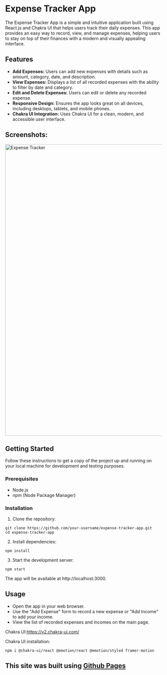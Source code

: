 # Expense Tracker App
The Expense Tracker App is a simple and intuitive application built using React.js and Chakra UI that helps users track their daily expenses. This app provides an easy way to record, view, and manage expenses, helping users to stay on top of their finances with a modern and visually appealing interface.

## Features
- **Add Expenses:** Users can add new expenses with details such as amount, category, date, and description.
- **View Expenses:** Displays a list of all recorded expenses with the ability to filter by date and category.
- **Edit and Delete Expenses:** Users can edit or delete any recorded expense.
- **Responsive Design:** Ensures the app looks great on all devices, including desktops, tablets, and mobile phones.
- **Chakra UI Integration:** Uses Chakra UI for a clean, modern, and accessible user interface.

## Screenshots:
<img width="935" alt="Expense Tracker" src="https://github.com/Paarth-Chandan/ExpenseTracker/assets/135144621/d6312a05-67cd-4c78-a2c7-b137a8275f48">


## Getting Started
Follow these instructions to get a copy of the project up and running on your local machine for development and testing purposes.
### Prerequisites
- Node.js
- npm (Node Package Manager)

### Installation
1. Clone the repository:
```
git clone https://github.com/your-username/expense-tracker-app.git
cd expense-tracker-app
```
2. Install dependencies:
```
npm install
```
3. Start the development server:
```
npm start
```
The app will be available at http://localhost:3000.

## Usage
- Open the app in your web browser.
- Use the "Add Expense" form to record a new expense or "Add Income" to add your income.
- View the list of recorded expenses and incomes on the main page.

Chakra UI:https://v2.chakra-ui.com/

Chakra UI installation:
```
npm i @chakra-ui/react @emotion/react @emotion/styled framer-motion
```

## **This site was built using [Github Pages](https://paarth-chandan.github.io/ExpenseTracker/)**
